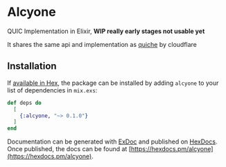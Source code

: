 # Alcyone

QUIC Implementation in Elixir, **WIP really early stages not usable yet**

It shares the same api and implementation as [quiche](https://github.com/cloudflare/quiche) by cloudflare

## Installation

If [available in Hex](https://hex.pm/docs/publish), the package can be installed
by adding `alcyone` to your list of dependencies in `mix.exs`:

```elixir
def deps do
  [
    {:alcyone, "~> 0.1.0"}
  ]
end
```

Documentation can be generated with [ExDoc](https://github.com/elixir-lang/ex_doc)
and published on [HexDocs](https://hexdocs.pm). Once published, the docs can
be found at [https://hexdocs.pm/alcyone](https://hexdocs.pm/alcyone).

